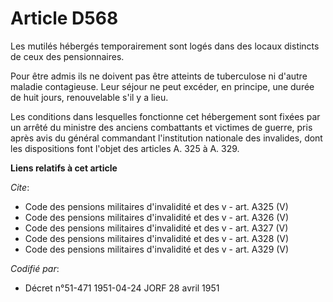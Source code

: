 # Article D568

Les mutilés hébergés temporairement sont logés dans des locaux distincts de ceux des pensionnaires.

Pour être admis ils ne doivent pas être atteints de tuberculose ni d'autre maladie contagieuse. Leur séjour ne peut excéder,
en principe, une durée de huit jours, renouvelable s'il y a lieu.

Les conditions dans lesquelles fonctionne cet hébergement sont fixées par un arrêté du ministre des anciens combattants et
victimes de guerre, pris après avis du général commandant l'institution nationale des invalides, dont les dispositions font
l'objet des articles A. 325 à A. 329.

**Liens relatifs à cet article**

_Cite_:

  - Code des pensions militaires d'invalidité et des v - art. A325 (V)
  - Code des pensions militaires d'invalidité et des v - art. A326 (V)
  - Code des pensions militaires d'invalidité et des v - art. A327 (V)
  - Code des pensions militaires d'invalidité et des v - art. A328 (V)
  - Code des pensions militaires d'invalidité et des v - art. A329 (V)

_Codifié par_:

  - Décret n°51-471 1951-04-24 JORF 28 avril 1951

